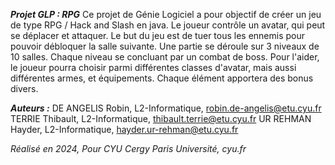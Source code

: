 __***Projet GLP : RPG***__
Ce projet de Génie Logiciel a pour objectif de créer un jeu de type RPG / Hack and Slash en java.
Le joueur contrôle un avatar, qui peut se déplacer et attaquer. Le but du jeu est de tuer tous les ennemis pour pouvoir débloquer la salle suivante. Une partie se déroule sur 3 niveaux de 10 salles. Chaque niveau se concluant par un combat de boss.
Pour l'aider, le joueur pourra choisir parmi différentes classes d'avatar, mais aussi différentes armes, et équipements. Chaque élément apportera des bonus divers.

__***Auteurs :***__
DE ANGELIS Robin, L2-Informatique, robin.de-angelis@etu.cyu.fr
TERRIE Thibault, L2-Informatique, thibault.terrie@etu.cyu.fr
UR REHMAN Hayder, L2-Informatique, hayder.ur-rehman@etu.cyu.fr

*Réalisé en 2024, Pour CYU Cergy Paris Université, cyu.fr*
